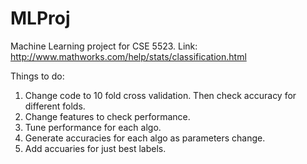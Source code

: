 # MLProj
Machine Learning project for CSE 5523.
Link: http://www.mathworks.com/help/stats/classification.html

Things to do:
1. Change code to 10 fold cross validation. Then check accuracy for different folds.
2. Change features to check performance.
3. Tune performance for each algo.
4. Generate accuracies for each algo as parameters change.
5. Add accuaries for just best labels.
